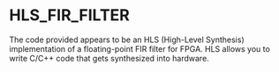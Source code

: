 # HLS_FIR_FILTER
The code provided appears to be an HLS (High-Level Synthesis) implementation of a floating-point FIR filter for FPGA. HLS allows you to write C/C++ code that gets synthesized into hardware.
